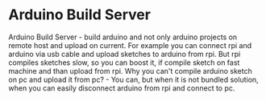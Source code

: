 # Arduino Build Server
Arduino Build Server - build arduino and not only arduino projects on remote host and upload on current. For example you can connect rpi and arduino via usb cable and upload sketches to arduino from rpi. But rpi compiles sketches slow, so you can boost it, if compile sketch on fast machine and than upload from rpi. Why you can't compile arduino sketch on pc and upload it from pc? - You can, but when it is not bundled solution, when you can easily disconnect arduino from rpi and connect to pc.